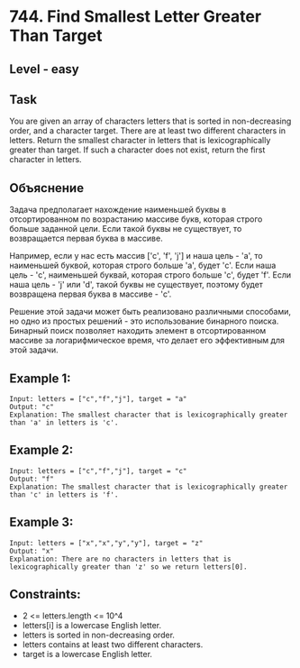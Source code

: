 # 744. Find Smallest Letter Greater Than Target


## Level - easy


## Task
You are given an array of characters letters that is sorted in non-decreasing order, and a character target. 
There are at least two different characters in letters. Return the smallest character in letters that is lexicographically greater than target. 
If such a character does not exist, return the first character in letters.


## Объяснение
Задача предполагает нахождение наименьшей буквы в отсортированном по возрастанию массиве букв, которая строго больше заданной цели. 
Если такой буквы не существует, то возвращается первая буква в массиве.

Например, если у нас есть массив ['c', 'f', 'j'] и наша цель - 'a', то наименьшей буквой, которая строго больше 'a', будет 'c'. 
Если наша цель - 'c', наименьшей буквай, которая строго больше 'c', будет 'f'. 
Если наша цель - 'j' или 'd', такой буквы не существует, поэтому будет возвращена первая буква в массиве - 'c'.

Решение этой задачи может быть реализовано различными способами, но одно из простых решений - это использование бинарного поиска. 
Бинарный поиск позволяет находить элемент в отсортированном массиве за логарифмическое время, что делает его эффективным для этой задачи.


## Example 1:
````
Input: letters = ["c","f","j"], target = "a"
Output: "c"
Explanation: The smallest character that is lexicographically greater than 'a' in letters is 'c'.
````


## Example 2:
````
Input: letters = ["c","f","j"], target = "c"
Output: "f"
Explanation: The smallest character that is lexicographically greater than 'c' in letters is 'f'.
````


## Example 3:
````
Input: letters = ["x","x","y","y"], target = "z"
Output: "x"
Explanation: There are no characters in letters that is lexicographically greater than 'z' so we return letters[0].
````

## Constraints:
- 2 <= letters.length <= 10^4
- letters[i] is a lowercase English letter.
- letters is sorted in non-decreasing order.
- letters contains at least two different characters.
- target is a lowercase English letter.